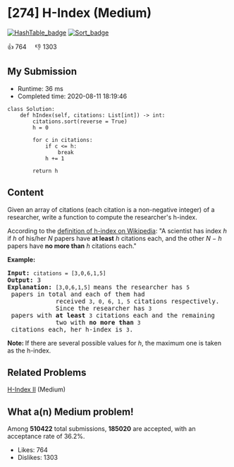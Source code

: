# [274] H-Index (Medium)

[![HashTable_badge](https://img.shields.io/badge/topic-HashTable-green.svg)](https://leetcode.com/problems/h-index/)  [![Sort_badge](https://img.shields.io/badge/topic-Sort-green.svg)](https://leetcode.com/problems/h-index/) 

:+1: 764 &nbsp; &nbsp; :thumbsdown: 1303

## My Submission

- Runtime: 36 ms
- Completed time: 2020-08-11 18:19:46

```python3
class Solution:
    def hIndex(self, citations: List[int]) -> int:
        citations.sort(reverse = True)
        h = 0
        
        for c in citations:
            if c <= h:
                break
            h += 1

        return h
```

## Content
<p>Given an array of citations (each citation is a non-negative integer) of a researcher, write a function to compute the researcher&#39;s h-index.</p>

<p>According to the <a href="https://en.wikipedia.org/wiki/H-index" target="_blank">definition of h-index on Wikipedia</a>: &quot;A scientist has index <i>h</i> if <i>h</i> of his/her <i>N</i> papers have <b>at least</b> <i>h</i> citations each, and the other <i>N &minus; h</i> papers have <b>no more than</b> <i>h</i> citations each.&quot;</p>

<p><b>Example:</b></p>

<pre>
<b>Input:</b> <code>citations = [3,0,6,1,5]</code>
<b>Output:</b> 3 
<strong>Explanation: </strong><code>[3,0,6,1,5] </code>means the researcher has <code>5</code> papers in total and each of them had 
             received <code>3, 0, 6, 1, 5</code> citations respectively. 
&nbsp;            Since the researcher has <code>3</code> papers with <b>at least</b> <code>3</code> citations each and the remaining 
&nbsp;            two with <b>no more than</b> <code>3</code> citations each, her h-index is <code>3</code>.</pre>

<p><strong>Note:&nbsp;</strong>If there are several possible values for <em>h</em>, the maximum one is taken as the h-index.</p>


## Related Problems
[H-Index II](https://leetcode.com/problems/h-index-ii/) (Medium) <br>

## What a(n) Medium problem!
Among **510422** total submissions, **185020** are accepted, with an acceptance rate of 36.2%. <br>

- Likes: 764
- Dislikes: 1303

